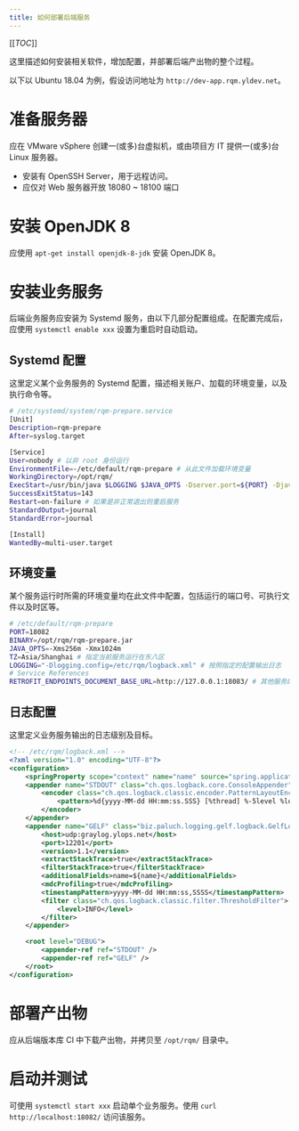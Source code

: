 ```yaml
---
title: 如何部署后端服务
---
```


[[_TOC_]]

这里描述如何安装相关软件，增加配置，并部署后端产出物的整个过程。

以下以 Ubuntu 18.04 为例，假设访问地址为 `http://dev-app.rqm.yldev.net`。

# 准备服务器
应在 VMware vSphere 创建一(或多)台虚拟机，或由项目方 IT 提供一(或多)台 Linux 服务器。
- 安装有 OpenSSH Server，用于远程访问。
- 应仅对 Web 服务器开放 18080 ~ 18100 端口

# 安装 OpenJDK 8
应使用 `apt-get install openjdk-8-jdk` 安装 OpenJDK 8。

# 安装业务服务
后端业务服务应安装为 Systemd 服务，由以下几部分配置组成。在配置完成后，应使用 `systemctl enable xxx` 设置为重启时自动启动。

## Systemd 配置
这里定义某个业务服务的 Systemd 配置，描述相关账户、加载的环境变量，以及执行命令等。
```bash
# /etc/systemd/system/rqm-prepare.service
[Unit]
Description=rqm-prepare
After=syslog.target

[Service]
User=nobody # 以非 root 身份运行
EnvironmentFile=-/etc/default/rqm-prepare # 从此文件加载环境变量
WorkingDirectory=/opt/rqm/
ExecStart=/usr/bin/java $LOGGING $JAVA_OPTS -Dserver.port=${PORT} -Djava.security.egd=file:///dev/urandom -jar $BINARY
SuccessExitStatus=143
Restart=on-failure # 如果是非正常退出则重启服务
StandardOutput=journal
StandardError=journal

[Install]
WantedBy=multi-user.target
```

## 环境变量
某个服务运行时所需的环境变量均在此文件中配置，包括运行的端口号、可执行文件以及时区等。

```bash
# /etc/default/rqm-prepare
PORT=18082
BINARY=/opt/rqm/rqm-prepare.jar
JAVA_OPTS=-Xms256m -Xmx1024m 
TZ=Asia/Shanghai # 指定当前服务运行在东八区
LOGGING="-Dlogging.config=/etc/rqm/logback.xml" # 按照指定的配置输出日志
# Service References
RETROFIT_ENDPOINTS_DOCUMENT_BASE_URL=http://127.0.0.1:18083/ # 其他服务的引用地址
```

## 日志配置
这里定义业务服务输出的日志级别及目标。

```xml
<!-- /etc/rqm/logback.xml -->
<?xml version="1.0" encoding="UTF-8"?>
<configuration>
    <springProperty scope="context" name="name" source="spring.application.name" defaultValue="localhost"/>
    <appender name="STDOUT" class="ch.qos.logback.core.ConsoleAppender">
        <encoder class="ch.qos.logback.classic.encoder.PatternLayoutEncoder">
            <pattern>%d{yyyy-MM-dd HH:mm:ss.SSS} [%thread] %-5level %logger{50}:%L - %msg%n</pattern>
        </encoder>
    </appender>
    <appender name="GELF" class="biz.paluch.logging.gelf.logback.GelfLogbackAppender">
        <host>udp:graylog.ylops.net</host>
        <port>12201</port>
        <version>1.1</version>
        <extractStackTrace>true</extractStackTrace>
        <filterStackTrace>true</filterStackTrace>
        <additionalFields>name=${name}</additionalFields>
        <mdcProfiling>true</mdcProfiling>
        <timestampPattern>yyyy-MM-dd HH:mm:ss,SSSS</timestampPattern>
        <filter class="ch.qos.logback.classic.filter.ThresholdFilter">
            <level>INFO</level>
        </filter>
    </appender>

    <root level="DEBUG">
        <appender-ref ref="STDOUT" />
        <appender-ref ref="GELF" />
    </root>
</configuration>
```

# 部署产出物
应从后端版本库 CI 中下载产出物，并拷贝至 `/opt/rqm/` 目录中。

# 启动并测试
可使用 `systemctl start xxx` 启动单个业务服务。使用 `curl http://localhost:18082/` 访问该服务。
